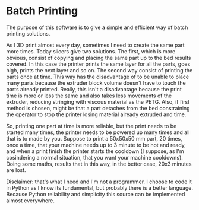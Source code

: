 # Batch Printing

The purpose of this software is to give a simple and efficient way of batch printing solutions. 

As I 3D print almost every day, sometimes I need to create the same part more times. Today slicers give two solutions. The first, which is more obvious, consist of copying and placing the same part up to the bed results covered. In this case the printer prints the same layer for all the parts, goes high, prints the next layer and so on. The second way consist of printing the parts once at time. This way has the disadvantage of to be unable to place many parts because the extruder block volume doesn't have to touch the parts already printed. Really, this isn't a disadvantage because the print time is more or less the same and also takes less movements of the extruder, reducing stringing with viscous material as the PETG. Also, if first method is chosen, might be that a part detaches from the bed constraining the operator to stop the printer losing material already extruded and time. 

So, printing one part at time is more reliable, but the print needs to be started many times, the printer needs to be powered up many times and all that is to made by you. Suppose to print a 50x50x50 mm part, 20 times, once a time, that your machine needs up to 3 minute to be hot and ready, and when a print finish the printer starts the cooldown (I suppose, as I'm cosindering a normal situation, that you want your machine cooldowns). Doing some maths, results that in this way, in the better case, 20x3 minutes are lost. 

Disclaimer: that's what I need and I'm not a programmer. I choose to code it in Python as I know its fundamental, but probably there is a better language. Because Python reliability and simplicity this source can be implemented almost everywhere.
